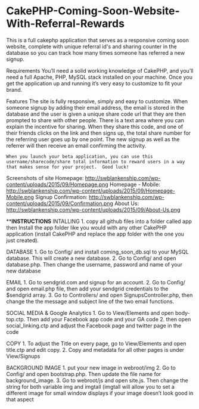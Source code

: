 # CakePHP-Coming-Soon-Website-With-Referral-Rewards
This is a full cakephp application that serves as a responsive coming soon website, complete with unique referral id's and sharing counter in the database so you can track how many times someone has referred a new signup.

Requirements
	You’ll need a solid working knowledge of CakePHP, and you’ll need a full Apache, PHP, MySQL stack installed on your machine.  Once you get the application up and running it’s very easy to customize to fit your brand.  

Features
	The site is fully responsive, simply and easy to customize. When someone signup by adding their email address, the email is stored in the database and the user is given a unique share code url that they are then prompted to share with other people.  There is a text area where you can explain the incentive for sharing.  When they share this code, and one of their friends clicks on the link and then signs up, the total share number for the referring user goes up by one point.  The new signup as well as the referrer will then receive an email confirming the activity.  

	When you launch your beta application, you can use this username/sharecode/share total information to reward users in a way that makes sense for your project.  Good luck!

Screenshots of site
	Homepage: http://swblankenship.com/wp-content/uploads/2015/09/Homepage.png
	Homepage - Mobile: http://swblankenship.com/wp-content/uploads/2015/09/Homepage-Mobile.png
	Signup Confirmation: http://swblankenship.com/wp-content/uploads/2015/09/Confirmation.png
	About Us: http://swblankenship.com/wp-content/uploads/2015/09/About-Us.png
	
****INSTRUCTIONS**
INTALLING
	1. copy all github files into a folder called app then Install the app folder like you would with any other CakePHP application (install CakePHP and replace the app folder with the one you just created).

DATABASE
	1. Go to Config/ and install coming_soon_db.sql to your MySQL database.  This will create a new database.
	2. Go to Config/ and open database.php.  Then change the username, password and name of your new database

EMAIL
	1. Go to sendgrid.com and signup for an account.
	2. Go to Config/ and open email.php file, then add your sendgrid credentials to the $sendgrid array.
	3. Go to Controllers/ and open SignupsController.php, then change the the message and subject line of the two email functions.
	
SOCIAL MEDIA & Google Analytics
	1. Go to View/Elements and open body-top.ctp.  Then add your Facebook app code and your GA code
	2. then open social_linking.ctp and adjust the Facebook page and twitter page in the code

COPY
	1. To adjust the Title on every page, go to View/Elements and open title.ctp and edit copy.
	2. Copy and metadata for all other pages is under View/Signups

BACKGROUND IMAGE
	1. put your new image in webroot/img
	2. Go to Config/ and open bootstrap.php.  Then update the file name for background_image.
	3. Go to webroot/js and open site.js.  Then change the string for both variable img and imgtall (imgtall will allow you to set a different image for small window displays if your image doesn’t look good in that aspect   



